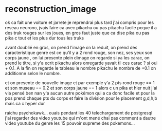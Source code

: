 # reconstruction_image

ok ca fait une voiture et jarrete je reprendrai plus tard j'ai compris pour les reseau neurono, jvais faire ca avec pikachu ou pas pikachu facile pcque il a des truk rouges sur les joues, en gros faut juste que ca dise pika ou pas pika c tout et les plus dur tous les truks


avant doublié en gros, on prend l'image on la reduit, on prend des caracteristique genre est ce qu'il y a 2 rond rouge, son nez, ses yeux  son corps jaune , on lui presente plein dimage on regarde si ya les carac, on prend le titre, si y'a ecrit pikachu alors onregarde yavait til ces carac ? si oui + 0.1. A la fin on regarde le tableau le nombre pikachu le nombre de +0.1 on additionne selon le nombre.

et on presente de nouvelle image et par exemple y'a 2 pts rond rouge == 1 et son museau == 0.2 et son corps jaune == 1 alors c un pika et hier nuit j'ai vla pensé ben nan y'a aucun autre pokémon qui a ca donc facile et pour la pos prend chaque pts du corps et faire la division pour le placement g,d,h,b mais ca c hyper dur

raichu psychokawk... ouais pendant les 40 telechargement de postgresql j'ai regarder des video youtube qui m'ont mené chai pas comment a dautre video youtube du genre les 15 pouvoir supreme des pokemons...

